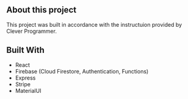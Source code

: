 ## About this project
This project was built in accordance with the instructuion provided by Clever Programmer.

## Built With 
- React
- Firebase (Cloud Firestore, Authentication, Functions)
- Express
- Stripe
- MaterialUI
